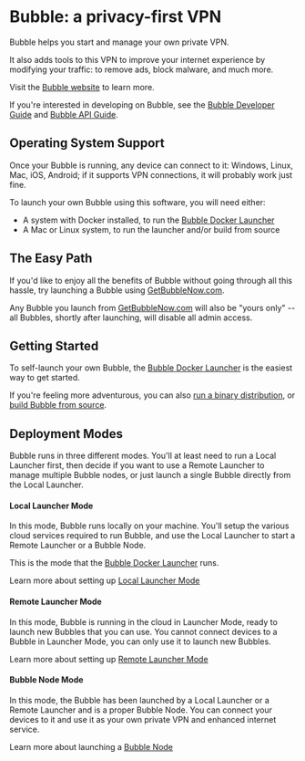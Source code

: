 # Bubble: a privacy-first VPN

Bubble helps you start and manage your own private VPN.

It also adds tools to this VPN to improve your internet experience by modifying your traffic: to
remove ads, block malware, and much more.

Visit the [Bubble website](https://getbubblenow.com/) to learn more.

If you're interested in developing on Bubble, see the [Bubble Developer Guide](docs/dev.md) and
[Bubble API Guide](https://github.com/getbubblenow/bubble-docs/blob/master/api/README.md).

## Operating System Support
Once your Bubble is running, any device can connect to it: Windows, Linux, Mac, iOS, Android;
if it supports VPN connections, it will probably work just fine.

To launch your own Bubble using this software, you will need either:
 * A system with Docker installed, to run the [Bubble Docker Launcher](docs/docker-launcher.md)
 * A Mac or Linux system, to run the launcher and/or build from source

## The Easy Path
If you'd like to enjoy all the benefits of Bubble without going through all this hassle,
try launching a Bubble using [GetBubbleNow.com](https://GetBubbleNow.com/).

Any Bubble you launch from [GetBubbleNow.com](https://GetBubbleNow.com/) will also be "yours only"
-- all Bubbles, shortly after launching, will disable all admin access.

## Getting Started
To self-launch your own Bubble, the [Bubble Docker Launcher](docs/docker-launcher.md)
is the easiest way to get started.

If you're feeling more adventurous, you can also [run a binary distribution](docs/run-binary.md), or [build Bubble from source](docs/dev.md).
 
## Deployment Modes
Bubble runs in three different modes. You'll at least need to run a Local Launcher first, then
decide if you want to use a Remote Launcher to manage multiple Bubble nodes, or just launch a single Bubble
directly from the Local Launcher.

#### Local Launcher Mode
In this mode, Bubble runs locally on your machine. You'll setup the various cloud services required to run Bubble,
and use the Local Launcher to start a Remote Launcher or a Bubble Node.

This is the mode that the [Bubble Docker Launcher](docs/docker-launcher.md) runs.

Learn more about setting up [Local Launcher Mode](docs/local-launcher.md)

#### Remote Launcher Mode
In this mode, Bubble is running in the cloud in Launcher Mode, ready to launch new Bubbles that you can use.
You cannot connect devices to a Bubble in Launcher Mode, you can only use it to launch new Bubbles.

Learn more about setting up [Remote Launcher Mode](docs/remote-launcher.md)

#### Bubble Node Mode
In this mode, the Bubble has been launched by a Local Launcher or a Remote Launcher and is a proper Bubble Node.
You can connect your devices to it and use it as your own private VPN and enhanced internet service.

Learn more about launching a [Bubble Node](docs/launch-node.md)
